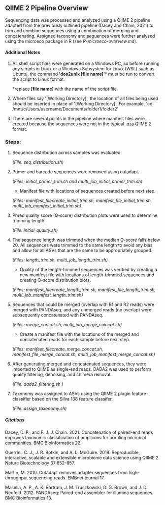 ## QIIME 2 Pipeline Overview
Sequencing data was processed and analyzed using a QIIME 2 pipeline adapted from the previously outlined pipeline (Dacey and Chain, 2021) to trim and combine sequences using a combination of merging and concatenating. Assigned taxonomy and sequences were further analysed using the microeco package in R (see *R-microeco-overview.md*). 

#### Additional Notes
1. All shell script files were generated on a Windows PC, so before running any scripts in Linux or a Windows Subsystem for Linux (WSL) such as Ubuntu, the command **'dos2unix  [file name]'*** must be run to convert the script to Linux format.

   *replace **[file name]** with the name of the script file

3.  Where files say '[Working Directory]', the location of all files being used should be inserted in place of '[Working Directory]'. For example, 'cd /mnt/c/Users/username/Documents/folder1/folder2'

4. There are several points in the pipeline where manifest files were created because the sequences were not in the typical .qza QIIME 2 format.

### Steps:
1. Sequence distribution across samples was evaluated.

     *(File: seq_distribution.sh)*

2. Primer and barcode sequences were removed using cutadapt.

     *(Files: initial_primer_trim.sh and multi_job_initial_primer_trim.sh)*
   
      - Manifest file with locations of sequences created before next step.
  
      *(Files: manifest_filecreate_initial_trim.sh, manifest_file_initial_trim.sh,  multi_job_manifest_initial_trim.sh)*
       
3. Phred quality score (Q-score) distribution plots were used to determine trimming length.

     *(File: initial_quality.sh)*
   
4. The sequence length was trimmed when the median Q-score falls below 20. All sequences were trimmed to the same length to avoid any bias and allow for all ASVs that are the same to be appropriately grouped.

   *(Files: length_trim.sh, multi_job_length_trim.sh)*
   
    - Quality of the length-trimmed sequences was verified by creating a new manifest file with locations of length-trimmed sequences and creating Q-score distribution plots.

     *(Files: manifest_filecreate_length_trim.sh, manifest_file_length_trim.sh,  multi_job_manifest_length_trim.sh)*
    
5. Sequences that could be merged (overlap with R1 and R2 reads) were merged with PANDAseq, and any unmerged reads (no overlap) were subsequently concatenated with PANDAseq.

   *(Files: merge_concat.sh, multi_job_merge_coincat.sh)*

    - Create a manifest file with the locations of the merged and concatenated reads for each sample before next step.

     *(Files: manifest_filecreate_merge_concat.sh, manifest_file_merge_concat.sh,  multi_job_manifest_merge_concat.sh)*
 
6. After generating merged and concatenated sequences, they were imported to QIIME as single-end reads. DADA2 was used to perform quality filtering, denoising, and chimera removal.

   *(File: dada2_filtering.sh )*
   
7. Taxonomy was assigned to ASVs using the QIIME 2 plugin feature-classifier based on the Silva 138 feature classifer.

    *(File: assign_taxonomy.sh)*

##### Citations
Dacey, D. P., and F. J. J. Chain. 2021. Concatenation of paired-end reads improves taxonomic classification of amplicons for profiling microbial communities. BMC Bioinformatics 22.

Guerrini, C. J., J. R. Botkin, and A. L. McGuire. 2019. Reproducible, interactive, scalable and extensible microbiome data science using QIIME 2. Nature Biotechnology 37:852–857.

Martin, M. 2010. Cutadapt removes adapter sequences from high-throughput sequencing reads. EMBnet.journal 17.

Masella, A. P., A. K. Bartram, J. M. Truszkowski, D. G. Brown, and J. D. Neufeld. 2012. PANDAseq: Paired-end assembler for illumina sequences. BMC Bioinformatics 13.

